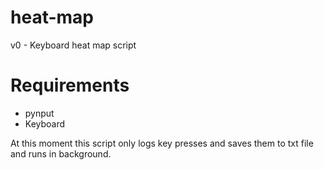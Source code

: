# heat-map
v0 - Keyboard heat map script

# Requirements
- pynput
- Keyboard

At this moment this script only logs key presses and saves them to txt file and runs in background.
